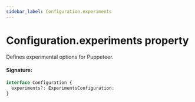```yaml
---
sidebar_label: Configuration.experiments
---
```


# Configuration.experiments property

Defines experimental options for Puppeteer.

#### Signature:

```typescript
interface Configuration {
  experiments?: ExperimentsConfiguration;
}
```
